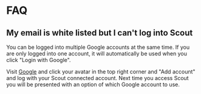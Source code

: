 # FAQ

## My email is white listed but I can't log into Scout

You can be logged into multiple Google accounts at the same time. If you are only logged into
one account, it will automatically be used when you click "Login with Google".

Visit [Google][google] and click your avatar in the top right corner and "Add account" and log with your Scout connected account. Next time you access Scout you will be presented with an option of which Google account to use.


[google]: https://www.google.com
